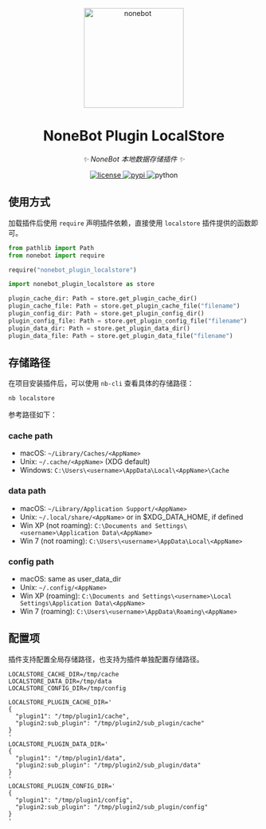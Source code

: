 <!-- markdownlint-disable MD041 -->
<p align="center">
  <a href="https://nonebot.dev/"><img src="https://nonebot.dev/logo.png" width="200" height="200" alt="nonebot"></a>
</p>

<div align="center">

# NoneBot Plugin LocalStore

<!-- prettier-ignore-start -->
<!-- markdownlint-disable-next-line MD036 -->
_✨ NoneBot 本地数据存储插件 ✨_
<!-- prettier-ignore-end -->

</div>

<p align="center">
  <a href="https://raw.githubusercontent.com/nonebot/plugin-localstore/master/LICENSE">
    <img src="https://img.shields.io/github/license/nonebot/plugin-localstore.svg" alt="license">
  </a>
  <a href="https://pypi.python.org/pypi/nonebot-plugin-localstore">
    <img src="https://img.shields.io/pypi/v/nonebot-plugin-localstore.svg" alt="pypi">
  </a>
  <img src="https://img.shields.io/badge/python-3.8+-blue.svg" alt="python">
</p>

## 使用方式

加载插件后使用 `require` 声明插件依赖，直接使用 `localstore` 插件提供的函数即可。

```python
from pathlib import Path
from nonebot import require

require("nonebot_plugin_localstore")

import nonebot_plugin_localstore as store

plugin_cache_dir: Path = store.get_plugin_cache_dir()
plugin_cache_file: Path = store.get_plugin_cache_file("filename")
plugin_config_dir: Path = store.get_plugin_config_dir()
plugin_config_file: Path = store.get_plugin_config_file("filename")
plugin_data_dir: Path = store.get_plugin_data_dir()
plugin_data_file: Path = store.get_plugin_data_file("filename")
```

## 存储路径

在项目安装插件后，可以使用 `nb-cli` 查看具体的存储路径：

```bash
nb localstore
```

参考路径如下：

### cache path

- macOS: `~/Library/Caches/<AppName>`
- Unix: `~/.cache/<AppName>` (XDG default)
- Windows: `C:\Users\<username>\AppData\Local\<AppName>\Cache`

### data path

- macOS: `~/Library/Application Support/<AppName>`
- Unix: `~/.local/share/<AppName>` or in $XDG_DATA_HOME, if defined
- Win XP (not roaming): `C:\Documents and Settings\<username>\Application Data\<AppName>`
- Win 7 (not roaming): `C:\Users\<username>\AppData\Local\<AppName>`

### config path

- macOS: same as user_data_dir
- Unix: `~/.config/<AppName>`
- Win XP (roaming): `C:\Documents and Settings\<username>\Local Settings\Application Data\<AppName>`
- Win 7 (roaming): `C:\Users\<username>\AppData\Roaming\<AppName>`

## 配置项

插件支持配置全局存储路径，也支持为插件单独配置存储路径。

```dotenv
LOCALSTORE_CACHE_DIR=/tmp/cache
LOCALSTORE_DATA_DIR=/tmp/data
LOCALSTORE_CONFIG_DIR=/tmp/config

LOCALSTORE_PLUGIN_CACHE_DIR='
{
  "plugin1": "/tmp/plugin1/cache",
  "plugin2:sub_plugin": "/tmp/plugin2/sub_plugin/cache"
}
'
LOCALSTORE_PLUGIN_DATA_DIR='
{
  "plugin1": "/tmp/plugin1/data",
  "plugin2:sub_plugin": "/tmp/plugin2/sub_plugin/data"
}
'
LOCALSTORE_PLUGIN_CONFIG_DIR='
{
  "plugin1": "/tmp/plugin1/config",
  "plugin2:sub_plugin": "/tmp/plugin2/sub_plugin/config"
}
'
```
